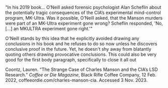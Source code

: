 "In his 2019 book… O’Neill asked forensic psychologist Alan Scheflin about the potentially tragic consequences of the CIA’s experimental mind-control program, MK-Ultra. Was it possible, O’Neill asked, that the Manson murders were part of an MK-Ultra experiment gone wrong? Scheflin responded, 'No, […] an MKULTRA experiment gone right.'"

O'Neill stands by this idea that he explicitly avoided drawing any conclusions in his book and he refuses to do so now unless he discovers conclusive proof in the future. Yet, he doesn't shy away from blatantly quoting others drawing provocative conclusions. This could also be very good for the first body paragraph, specifically to close it all out

Coontz, Lauren. “The Strange Case of Charles Manson and the CIA’s LSD Research.” _Coffee or Die Magazine_, Black Rifle Coffee Company, 12 Feb. 2022, coffeeordie.com/charles-manson-cia. Accessed 3 Nov. 2023.
